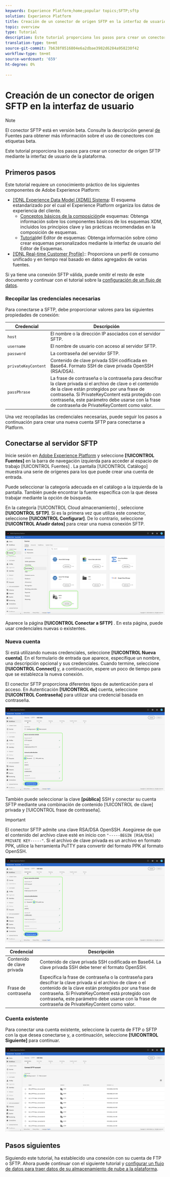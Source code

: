 ```yaml
---
keywords: Experience Platform;home;popular topics;SFTP;sftp
solution: Experience Platform
title: Creación de un conector de origen SFTP en la interfaz de usuario
topic: overview
type: Tutorial
description: Este tutorial proporciona los pasos para crear un conector de origen SFTP mediante la interfaz de usuario de la plataforma.
translation-type: tm+mt
source-git-commit: 7b638f0516804e6a2dbae3982d6284a958230f42
workflow-type: tm+mt
source-wordcount: '659'
ht-degree: 0%

---
```



# Creación de un conector de origen SFTP en la interfaz de usuario

>[!NOTE]
>
>El conector SFTP está en versión beta. Consulte la descripción general [de](../../../../home.md#terms-and-conditions) Fuentes para obtener más información sobre el uso de conectores con etiquetas beta.

Este tutorial proporciona los pasos para crear un conector de origen SFTP mediante la interfaz de usuario de la plataforma.

## Primeros pasos

Este tutorial requiere un conocimiento práctico de los siguientes componentes de Adobe Experience Platform:

* [[!DNL Experience Data Model (XDM)] Sistema](../../../../../xdm/home.md): El esquema estandarizado por el cual el Experience Platform organiza los datos de experiencia del cliente.
   * [Conceptos básicos de la composición](../../../../../xdm/schema/composition.md)de esquemas: Obtenga información sobre los componentes básicos de los esquemas XDM, incluidos los principios clave y las prácticas recomendadas en la composición de esquemas.
   * [Tutorial](../../../../../xdm/tutorials/create-schema-ui.md)del Editor de esquemas: Obtenga información sobre cómo crear esquemas personalizados mediante la interfaz de usuario del Editor de Esquemas.
* [[!DNL Real-time Customer Profile]](../../../../../profile/home.md):: Proporciona un perfil de consumo unificado y en tiempo real basado en datos agregados de varias fuentes.

Si ya tiene una conexión SFTP válida, puede omitir el resto de este documento y continuar con el tutorial sobre la [configuración de un flujo de datos](../../dataflow/batch/cloud-storage.md).

### Recopilar las credenciales necesarias

Para conectarse a SFTP, debe proporcionar valores para las siguientes propiedades de conexión:

| Credencial | Descripción |
| ---------- | ----------- |
| `host` | El nombre o la dirección IP asociados con el servidor SFTP. |
| `username` | El nombre de usuario con acceso al servidor SFTP. |
| `password` | La contraseña del servidor SFTP. |
| `privateKeyContent` | Contenido de clave privada SSH codificada en Base64. Formato SSH de clave privada OpenSSH (RSA/DSA). |
| `passPhrase` | La frase de contraseña o la contraseña para descifrar la clave privada si el archivo de clave o el contenido de la clave están protegidos por una frase de contraseña. Si PrivateKeyContent está protegido con contraseña, este parámetro debe usarse con la frase de contraseña de PrivateKeyContent como valor. |

Una vez recopiladas las credenciales necesarias, puede seguir los pasos a continuación para crear una nueva cuenta SFTP para conectarse a Platform.

## Conectarse al servidor SFTP

Inicie sesión en [Adobe Experience Platform](https://platform.adobe.com) y seleccione **[!UICONTROL Fuentes]** en la barra de navegación izquierda para acceder al espacio de trabajo [!UICONTROL Fuentes] . La pantalla [!UICONTROL Catálogo] muestra una serie de orígenes para los que puede crear una cuenta de entrada.

Puede seleccionar la categoría adecuada en el catálogo a la izquierda de la pantalla. También puede encontrar la fuente específica con la que desea trabajar mediante la opción de búsqueda.

En la categoría [!UICONTROL Cloud almacenamiento] , seleccione **[!UICONTROL SFTP]**. Si es la primera vez que utiliza este conector, seleccione **[!UICONTROL Configurar]**. De lo contrario, seleccione **[!UICONTROL Añadir datos]** para crear una nueva conexión SFTP.

![catálogo](../../../../images/tutorials/create/sftp/catalog.png)

Aparece la página **[!UICONTROL Conectar a SFTP]** . En esta página, puede usar credenciales nuevas o existentes.

### Nueva cuenta

Si está utilizando nuevas credenciales, seleccione **[!UICONTROL Nueva cuenta]**. En el formulario de entrada que aparece, especifique un nombre, una descripción opcional y sus credenciales. Cuando termine, seleccione **[!UICONTROL Connect]** y, a continuación, espere un poco de tiempo para que se establezca la nueva conexión.

El conector SFTP proporciona diferentes tipos de autenticación para el acceso. En Autenticación **[!UICONTROL de]** cuenta, seleccione **[!UICONTROL Contraseña]** para utilizar una credencial basada en contraseña.

![connect-password](../../../../images/tutorials/create/sftp/password.png)

También puede seleccionar la clave **[pública]** SSH y conectar su cuenta SFTP mediante una combinación de contenido [!UICONTROL de clave] privada y [!UICONTROL frase de contraseña].

>[!IMPORTANT]
>
>El conector SFTP admite una clave RSA/DSA OpenSSH. Asegúrese de que el contenido del archivo clave esté en inicio con `"-----BEGIN [RSA/DSA] PRIVATE KEY-----"`. Si el archivo de clave privada es un archivo en formato PPK, utilice la herramienta PuTTY para convertir del formato PPK al formato OpenSSH.

![connect-ssh](../../../../images/tutorials/create/sftp/ssh.png)

| Credencial | Descripción |
| ---------- | ----------- |
| Contenido de clave privada | Contenido de clave privada SSH codificada en Base64. La clave privada SSH debe tener el formato OpenSSH. |
| Frase de contraseña | Especifica la frase de contraseña o la contraseña para descifrar la clave privada si el archivo de clave o el contenido de la clave están protegidos por una frase de contraseña. Si PrivateKeyContent está protegido con contraseña, este parámetro debe usarse con la frase de contraseña de PrivateKeyContent como valor. |

### Cuenta existente

Para conectar una cuenta existente, seleccione la cuenta de FTP o SFTP con la que desea conectarse y, a continuación, seleccione **[!UICONTROL Siguiente]** para continuar.

![existente](../../../../images/tutorials/create/sftp/existing.png)

## Pasos siguientes

Siguiendo este tutorial, ha establecido una conexión con su cuenta de FTP o SFTP. Ahora puede continuar con el siguiente tutorial y [configurar un flujo de datos para traer datos de su almacenamiento de nube a la plataforma](../../dataflow/batch/cloud-storage.md).
